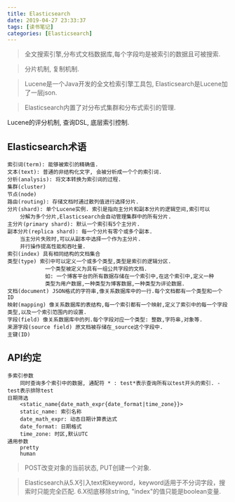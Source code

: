 ```yaml
---
title: Elasticsearch
date: 2019-04-27 23:33:37
tags: [读书笔记]
categories: [Elasticsearch]
---
```


> 全文搜索引擎,分布式文档数据库,每个字段均是被索引的数据且可被搜索.

> 分片机制, 复制机制.

> Lucene是一个Java开发的全文检索引擎工具包, Elasticsearch是Lucene加了一层json.

>  Elasticsearch内置了对分布式集群和分布式索引的管理.


 
 
         
Lucene的评分机制, 查询DSL, 底层索引控制.

## Elasticsearch术语
    索引词(term): 能够被索引的精确值.
    文本(text): 普通的非结构化文字, 会被分析成一个个的索引词.
    分析(analysis): 将文本转换为索引词的过程.
    集群(cluster)
    节点(node)
    路由(routing): 存储文档时通过散列值进行选择分片.
    分片(shard): 单个Lucene实例. 索引是指向主分片和副本分片的逻辑空间,索引可以
        分解为多个分片,Elasticsearch会自动管理集群中的所有分片.
    主分片(primary shard): 默认一个索引有5个主分片.
    副本分片(replica shard): 每一个分片有零个或多个副本.
        当主分片失败时,可以从副本中选择一个作为主分片.
        并行操作提高性能和吞吐量.
    索引(index) 具有相同结构的文档集合
    类型(type) 索引中可以定义一个或多个类型,类型是索引的逻辑分区.
                一个类型被定义为具有一组公共字段的文档.
                如: 一个博客平台的所有数据存储在一个索引中,在这个索引中,定义一种
                类型为用户数据,一种类型为博客数据,一种类型为评论数据.
    文档(document) JSON格式的字符串,像关系数据库中的一行.每个文档都有一个类型和一个ID
    映射(mapping) 像关系数据库的表结构,每一个索引都有一个映射,定义了索引中的每一个字段类型,以及一个索引范围内的设置.
    字段(field) 像关系数据库中的列.每个字段对应一个类型: 整数,字符串,对象等.
    来源字段(source field) 原文档被存储在_source这个字段中.
    主键(ID) 

## API约定
    多索引参数
        同时查询多个索引中的数据, 通配符 * : test*表示查询所有以test开头的索引. -test表示排除test
    日期筛选
        <static_name{date_math_expr{date_format|time_zone}}>
        static_name: 索引名称
        date_math_expr: 动态日期计算表达式
        date_format: 日期格式
        time_zone: 时区,默认UTC
    通用参数
        pretty
        human
		
> POST改变对象的当前状态, PUT创建一个对象.		
		
> Elasticsearch从5.X引入text和keyword，keyword适用于不分词字段，搜索时只能完全匹配.
			   6.X彻底移除string, "index"的值只能是boolean变量.

